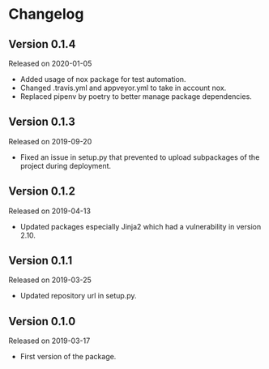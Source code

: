 # Changelog

## Version 0.1.4

Released on 2020-01-05

- Added usage of nox package for test automation.
- Changed .travis.yml and appveyor.yml to take in account nox.
- Replaced pipenv by poetry to better manage package dependencies.

## Version 0.1.3

Released on 2019-09-20

- Fixed an issue in setup.py that prevented to upload subpackages of the project during deployment.

## Version 0.1.2

Released on 2019-04-13

- Updated packages especially Jinja2 which had a vulnerability in version 2.10.

## Version 0.1.1

Released on 2019-03-25

- Updated repository url in setup.py.

## Version 0.1.0

Released on 2019-03-17

- First version of the package.